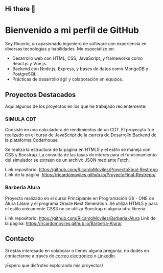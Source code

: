 ## Hi there 👋

# Bienvenido a mi perfil de GitHub

Soy Ricardo, un apasionado ingeniero de software con experiencia en diversas tecnologías y habilidades. Me especializo en:

- Desarrollo web con HTML, CSS, JavaScript, y frameworks como React.js y Vue.js.
- Backend con Node.js, Express, y bases de datos como MongoDB y PostgreSQL.
- Prácticas de desarrollo ágil y colaboración en equipos.

## Proyectos Destacados

Aquí algunos de los proyectos en los que he trabajado recientemente:

### SIMULA CDT

Consiste en una calculadora de rendimientos de un CDT. El proyecyto fue realizado en el curso de JavaScript de la carrera de Desarrollo Backend de la plataforma Coderhouse

Se realiza la estructura de la pagina en HTML5 y el estilo se maneja con CSS y Boostrap.
La consulta de las tasas de interes para el funcionamiento del simulador se extraen de un archivo JSON mediante Fetch.

Link repositorio: https://github.com/RicardoMoviles/ProyectoFinal-Restrepo
Link de la pagina: https://ricardomoviles.github.io/ProyectoFinal-Restrepo/

### Barberia Alura

Proyecto realizado en el curso Principiante en Programación G6 - ONE de Alura Latam y el programa Oracle Next Generation. 
Se utiliza HTML5 y para el estilo unicamente CSS3 no se utiliza Boostrap o alguna otra libreria.

Link repositorio: https://github.com/RicardoMoviles/Barberia-Alura
Link de la pagina: https://ricardomoviles.github.io/Barberia-Alura/

## Contacto

Si estás interesado en colaborar o tienes alguna pregunta, no dudes en contactarme a través de [correo electrónico](mailto:ricar2011.medallo@gmail.com) o [LinkedIn](https://www.linkedin.com/in/r-restrepo/).

¡Espero que disfrutes explorando mis proyectos!

<!--
**RicardoMoviles/RicardoMoviles** is a ✨ _special_ ✨ repository because its `README.md` (this file) appears on your GitHub profile.

Here are some ideas to get you started:

- 🔭 I’m currently working on ...
- 🌱 I’m currently learning ...
- 👯 I’m looking to collaborate on ...
- 🤔 I’m looking for help with ...
- 💬 Ask me about ...
- 📫 How to reach me: ...
- 😄 Pronouns: ...
- ⚡ Fun fact: ...
-->
